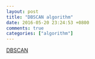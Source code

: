 ```yaml
---
layout: post
title: "DBSCAN algorithm"
date: 2016-05-20 23:24:53 +0800
comments: true
categories: ["algorithm"]
---
```



<!-- more -->

[DBSCAN]

[DBSCAN]:https://en.wikipedia.org/wiki/DBSCAN